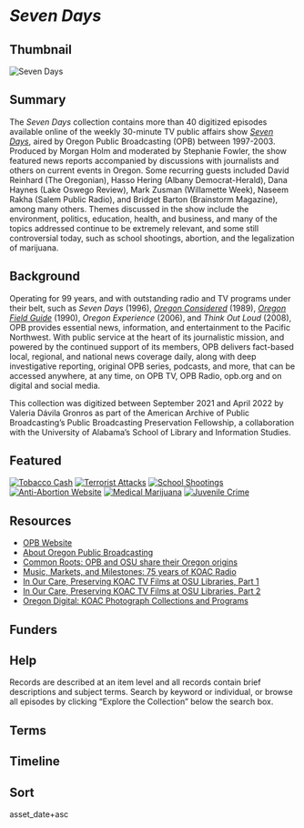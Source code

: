 # *Seven Days*

## Thumbnail

![*Seven Days*](https://s3.amazonaws.com/americanarchive.org/special-collections/main_image_seven_days.jpg "*Seven Days*") 

## Summary

The *Seven Days* collection contains more than 40 digitized episodes available online of the weekly 30-minute TV public affairs show [*Seven Days*]( https://americanarchive.org/catalog?f%5Baccess_types%5D%5B%5D=digitized&f%5Bseries_titles%5D%5B%5D=Seven+Days&sort=asset_date+asc), aired by Oregon Public Broadcasting (OPB) between 1997-2003. Produced by Morgan Holm and moderated by Stephanie Fowler, the show featured news reports accompanied by discussions with journalists and others on current events in Oregon. Some recurring guests included David Reinhard (The Oregonian), Hasso Hering (Albany Democrat-Herald), Dana Haynes (Lake Oswego Review), Mark Zusman (Willamette Week), Naseem Rakha (Salem Public Radio), and Bridget Barton (Brainstorm Magazine), among many others. Themes discussed in the show include the environment, politics, education, health, and business, and many of the topics addressed continue to be extremely relevant, and some still controversial today, such as school shootings, abortion, and the legalization of marijuana.

## Background

Operating for 99 years, and with outstanding radio and TV programs under their belt, such as *Seven Days* (1996), [*Oregon Considered*](https://americanarchive.org/catalog?f%5Bseries_titles%5D%5B%5D=Oregon+Considered&f[access_types][]=digitized) (1989), [*Oregon Field Guide*](https://americanarchive.org/catalog?f%5Bseries_titles%5D%5B%5D=Oregon+Field+Guide&f[access_types][]=digitized) (1990), *Oregon Experience* (2006), and *Think Out Loud* (2008), OPB provides essential news, information, and entertainment to the Pacific Northwest. With public service at the heart of its journalistic mission, and powered by the continued support of its members, OPB delivers fact-based local, regional, and national news coverage daily, along with deep investigative reporting, original OPB series, podcasts, and more, that can be accessed anywhere, at any time, on OPB TV, OPB Radio, opb.org and on digital and social media.

This collection was digitized between September 2021 and April 2022 by Valeria Dávila Gronros as part of the American Archive of Public Broadcasting’s Public Broadcasting Preservation Fellowship, a collaboration with the University of Alabama’s School of Library and Information Studies.

## Featured

[![Tobacco Cash](https://s3.amazonaws.com/americanarchive.org/special-collections/cpb-aacip-e1a5aafb6db.jpg)](/catalog/cpb-aacip-e1a5aafb6db)
[![Terrorist Attacks](https://s3.amazonaws.com/americanarchive.org/special-collections/cpb-aacip-af21ad18e9b.jpg)](/catalog/cpb-aacip-af21ad18e9b)
[![School Shootings](https://s3.amazonaws.com/americanarchive.org/special-collections/cpb-aacip-f2c34dd1cd4.jpg)](/catalog/cpb-aacip-f2c34dd1cd4)
[![Anti-Abortion Website](https://s3.amazonaws.com/americanarchive.org/special-collections/cpb-aacip-9b392bab3c3.jpg)](/catalog/cpb-aacip-9b392bab3c3)
[![Medical Marijuana](https://s3.amazonaws.com/americanarchive.org/special-collections/cpb-aacip-03909e0bdcb.jpg)](/catalog/cpb-aacip-03909e0bdcb)
[![Juvenile Crime](https://s3.amazonaws.com/americanarchive.org/special-collections/cpb-aacip-5e4eccce594.jpg)](/catalog/cpb-aacip-5e4eccce594)

## Resources

- [OPB Website](https://www.opb.org/) 
- [About Oregon Public Broadcasting](https://americanarchive.org/participating-orgs/1840) 
- [Common Roots: OPB and OSU share their Oregon origins](https://blogs.oregonstate.edu/webcomm/2019/11/17/common-roots-opb-and-osu-share-their-oregon-origins/comment-page-2/)
- [Music, Markets, and Milestones: 75 years of KOAC Radio](http://scarc.library.oregonstate.edu/coll/rg015/koac-75/page2.html)
- [In Our Care, Preserving KOAC TV Films at OSU Libraries, Part 1](https://blogs.oregonstate.edu/scarc/2018/08/08/in-our-care-part-1/) 
- [In Our Care, Preserving KOAC TV Films at OSU Libraries, Part 2](https://blogs.oregonstate.edu/scarc/2018/10/29/in-our-care-part-2/)
- [Oregon Digital: KOAC Photograph Collections and Programs](https://www.oregondigital.org/catalog?q=koac&search_field=all_fields&utf8=%E2%9C%93)

## Funders

## Help

Records are described at an item level and all records contain brief descriptions and subject terms. Search by keyword or individual, or browse all episodes by clicking “Explore the Collection” below the search box.

## Terms

## Timeline

## Sort 

asset_date+asc

